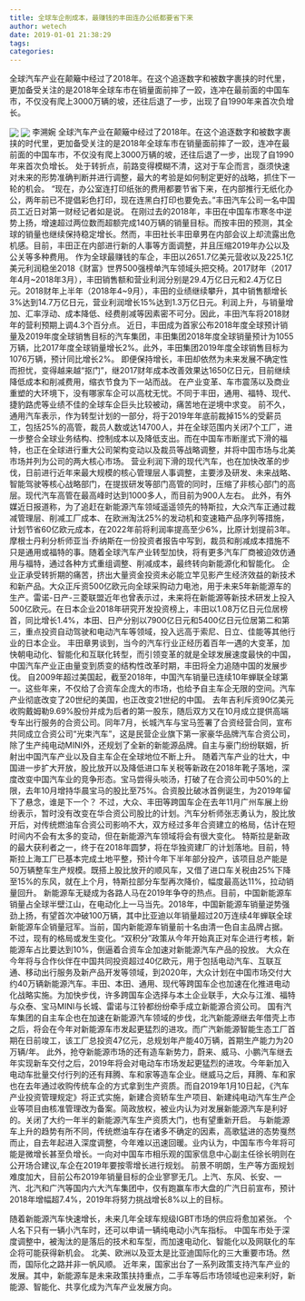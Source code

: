 ```yaml
---
title: 全球车企削成本，最赚钱的丰田连办公纸都要省下来
author: wetech
date: 2019-01-01 21:38:29
tags: 
categories: 
---
```

全球汽车产业在颠簸中经过了2018年。在这个追逐数字和被数字裹挟的时代里，更加备受关注的是2018年全球车市在销量面前摔了一跤，连冲在最前面的中国车市，不仅没有爬上3000万辆的坡，还往后退了一步，出现了自1990年来首次负增长。
<!-- more -->
<img align="center" border="0" src="https://imgcdn.yicai.com/uppics/images/2019/01/e69e6ab04d5b4d8c6ec74c817228d0f2.jpg" />
<img align="center" border="0" src="https://imgcdn.yicai.com/uppics/images/2019/01/12393a7c04454cb8cf45697aede5e855.jpg" />
李溯婉
全球汽车产业在颠簸中经过了2018年。在这个追逐数字和被数字裹挟的时代里，更加备受关注的是2018年全球车市在销量面前摔了一跤，连冲在最前面的中国车市，不仅没有爬上3000万辆的坡，还往后退了一步，出现了自1990年来首次负增长。
处于转折点，前路变得模糊不清，这对于车企而言，亟须快速对未来的形势准确判断并进行调整，最大的考验是如何制定更好的战略，抓住下一轮的机会。
“现在，办公室连打印纸张的费用都要节省下来，在内部推行无纸化办公，两年前已不提倡彩色打印，现在连黑白打印也要免去。”丰田汽车公司一名中国员工近日对第一财经记者如是说。
在刚过去的2018年，丰田在中国车市寒冬中逆势上扬，增速超过两位数而超额完成140万辆的销量目标。而按丰田的预测，其全球的销量也继续保持稳定增长。然而，丰田社长丰田章男在内部会议上却流露出危机感。目前，丰田正在内部进行新的人事等方面调整，并且压缩2019年办公以及公关等多种费用。
作为全球最赚钱的车企，丰田以2651.7亿美元营收以及225.1亿美元利润稳坐2018《财富》世界500强榜单汽车领域头把交椅。2017财年（2017年4月~2018年3月），丰田销售额和营业利润分别是29.4万亿日元和2.4万亿日元。2018财年上半年（2018年4~9月），丰田的业绩继续攀升，其中销售额增长3%达到14.7万亿日元，营业利润增长15%达到1.3万亿日元。利润上升，与销量增加、汇率浮动、成本降低、经费削减等因素密不可分。因此，丰田汽车将2018财年的营利预期上调4.3个百分点。
近日，丰田成为首家公布2018年度全球预计销量及2019年度全球销售目标的汽车集团，丰田集团2018年度全球销量预计为1055万辆，比2017年度全球销量增长2%。此外，丰田集团2019年度全球销售目标为1076万辆，预计同比增长2%。
即便保持增长，丰田却依然为未来发展不确定性而担忧，变得越来越“抠门”，继2017财年成本改善效果达1650亿日元，目前继续降低成本和削减费用，缩衣节食为下一站而战。
在产业变革、车市震荡以及商业重塑的大环境下，没有哪家车企可以高枕无忧。不同于丰田，通用、福特、现代、捷豹路虎等业绩不佳的全球车企巨头比较被动，痛苦地在逆境中求变。
前不久，通用汽车表示，作为转型计划的一部分，将于2019年年底前裁掉15%的受薪员工，包括25%的高管，裁员人数或达14700人，并在全球范围内关闭7个工厂，进一步整合全球业务结构、控制成本以及降低支出。而在中国车市断崖式下滑的福特，也正在全球进行重大公司架构变动以及裁员等战略调整，并将中国市场与北美市场并列为公司的两大核心市场。
营业利润下滑的现代汽车，也在加快改革的步伐，日前进行近年来最大规模的核心管理层人事调整，主要涉及研发、未来战略、智能驾驶等核心战略部门，在提拔研发等部门高管的同时，压缩了非核心部门的高层。现代汽车高管在最高峰时达到1000多人，而目前为900人左右。
此外，有外媒近日报道称，为了追赶在新能源汽车领域遥遥领先的特斯拉，大众汽车正通过裁减管理层、削减工厂成本、在欧洲淘汰25%的发动机和变速箱产品序列等措施，计划节省60亿欧元成本，在2022年前将利润率提高至少6%，比原计划提前3年。
摩根士丹利分析师亚当·乔纳斯在一份投资者报告中写到，裁员和削减成本措施不只是通用或福特的事。随着全球汽车产业转型加快，将有更多汽车厂商被迫效仿通用与福特，通过各种方式重组调整、削减成本，最终转向新能源化和智能化。
企业正承受转折期的痛苦，挤出大量资金投资未必能立竿见影产生经济效益的新技术和新产品。大众正斥资500亿欧元向全球采购动力电池，用于未来5年新能源车的生产。雷诺-日产-三菱联盟近年也曾表示过，未来将在新能源等新技术研发上投入500亿欧元。在日本企业2018年研究开发投资榜上，丰田以1.08万亿日元位居榜首，同比增长1.4%，本田、日产分别以7900亿日元和5400亿日元位居第二和第三，重点投资自动驾驶和电动汽车等领域，投入远高于索尼、日立、佳能等其他行业的日本企业。
丰田章男谈到，当今的汽车行业正经历着百年一遇的大变革，加快朝电动化、智能化和互联化转型，而引领变革的就是全球发展速度最快的中国，中国汽车产业正由量变到质变的结构性改革时期，丰田将全力追随中国的发展步伐。
自2009年超过美国起，截至2018年，中国汽车销量已连续10年蝉联全球第一。这些年来，不仅给了合资车企庞大的市场，也给予自主车企无限的空间。汽车产业彻底改变了20世纪的美国，也正改变21世纪的中国。
去年吉利斥资90亿美元收购戴姆勒9.69%股份并成为后者的第一股东，随后双方又在10月成立提供高端专车出行服务的合资公司。同年7月，长城汽车与宝马签署了合资经营合同，宣布共同成立合资公司“光束汽车”，这是民营企业旗下第一家豪华品牌汽车合资公司，除了生产纯电动MINI外，还规划了全新的新能源品牌。自主与豪门纷纷联姻，折射出中国汽车产业以及自主车企在全球地位不断上升。
随着汽车产业的壮大，中国进一步扩大开放，股比放开以及降低进口车关税等新政在2018年靴子落地，深度改变中国汽车业的竞争形态。宝马尝得头啖汤，打破了在合资公司中50%的上限，去年10月增持华晨宝马的股比至75%。合资股比破冰首例诞生，为2019年留下了悬念，谁是下一个？
不过，大众、丰田等跨国车企在去年11月广州车展上纷纷表示，暂时没有改变在华合资公司股比的计划。汽车分析师张志勇认为，股比放开后，对传统燃油车合资公司影响不大，双方经过多年合资建立的格局，估计在短时间内不会有太多的变动，但在新能源汽车领域将会有很大变化。
特斯拉是新政的最大获利者之一，终于在2018年圆梦，将在华独资建厂的计划落地。目前，特斯拉上海工厂已基本完成土地平整，预计今年下半年部分投产，该项目总产能是50万辆整车生产规模。既搭上股比放开的顺风车，又借了进口车关税由25%下降至15%的东风，就在上个月，特斯拉部分车型再次降价，幅度最高达11%，拉动销量回升。
新能源车无疑成为各路人马在2019年争夺的热点。目前，中国新能源车销量占全球半壁江山，在电动化上一马当先。2018年，中国新能源车销量逆势强劲上扬，有望首次冲破100万辆，其中比亚迪以年销量超过20万连续4年蝉联全球新能源车企销量冠军。当前，国内新能源车销量前十名由清一色自主品牌占据。
不过，现有的格局或发生变化。“双积分”政策从今年开始真正对车企进行考核，新能源车占比要达到10%，倒逼着合资车企加速对新能源汽车产品的投放。
大众在今年将与合作伙伴在中国共同投资超过40亿欧元，用于包括电动汽车、互联互通、移动出行服务及新产品开发等领域，到2020年，大众计划在中国市场交付大约40万辆新能源汽车。丰田、本田、通用、现代等跨国车企也加速在化推进电动化战略实施。为加快步伐，许多跨国车企选择与本土企业联手，大众与江淮、福特与众泰、宝马MINI与长城、雷诺与江铃都纷纷牵手成立新能源合资公司。
国有汽车集团的自主车企也在加速在新能源汽车领域的步伐，北汽新能源继去年借壳上市之后，将会在今年对新能源车市发起更猛烈的进攻。而广汽新能源智能生态工厂首期在日前竣工，该工厂总投资47亿元，总规划年产能40万辆，首期生产能力为20万辆/年。
此外，抢夺新能源市场的还有造车新势力，蔚来、威马、小鹏汽车继去年实现新车交付之后，2019年将会对电动车市场发起更猛烈的进攻。今年新加入电动车批量交付行列的还有拜腾、车和家等造车企业。继威马之后，拜腾、车和家也在去年通过收购传统车企的方式拿到生产资质。而自2019年1月10日起，《汽车产业投资管理规定》将正式实施，新建合资轿车生产项目、新建纯电动汽车生产企业等项目由核准管理改为备案。简政放权，被业内认为对发展新能源汽车是利好的。关闭了大约一年半的新能源汽车生产资质大门，也有望重新开启。
与新能源车上升的趋势有所不同，传统燃油车存在诸多不确定的因素，高歌猛进的态势戛然而止，自去年起进入深度调整，今年难以迅速回暖。业内认为，中国车市今年将可能是微增长甚至负增长。一向对中国车市相乐观的国家信息中心副主任徐长明则在公开场合建议,车企在2019年要按零增长进行规划。
前景不明朗，生产等方面规划难度加大，目前公布2019年销量目标的企业寥寥无几。上汽、东风、长安、一汽、北汽和广汽等国内六大汽车集团中，仅有跑赢车市大盘的广汽日前宣布，预计2018年增幅超7.4%，2019年将努力挑战增长8%以上的目标。
 
 
随着新能源汽车快速增长，未来几年全球车规级IGBT市场的供应将愈加紧张。
个人名下只有一辆小汽车时，还可以申请一辆纯电动小汽车指标。
中国车市处于深度调整中，被淘汰的是落后的技术和车型，而加速电动化、智能化以及网联化的车企将可能获得新机会。
北美、欧洲以及亚太是比亚迪国际化的三大重要市场。然而，国际化之路并非一帆风顺。
近年来，国家出台了一系列政策支持汽车产业的发展。其中，新能源车是未来政策扶持重点，二手车等后市场领域也迎来利好，新能源、智能化、共享化成为汽车产业发展方向。
